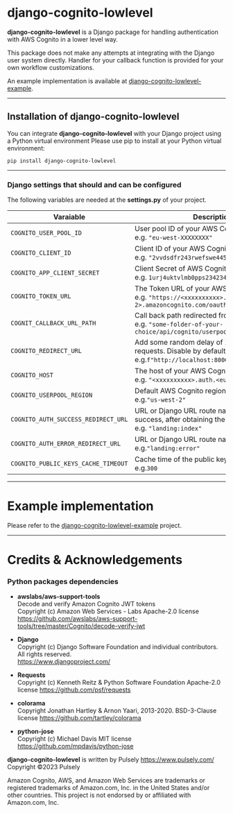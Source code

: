 # django-cognito-lowlevel

**django-cognito-lowlevel** is a Django package for handling authentication with AWS Cognito in a lower level way.

This package does not make any attempts at integrating with the Django user system directly. Handler for your callback function is provided for your own workflow customizations.

An example implementation is available at [django-cognito-lowlevel-example](https://github.com/pulsely/django-cognito-lowlevel-example/tree/main).

---

## Installation of django-cognito-lowlevel

You can integrate **django-cognito-lowlevel** with your Django project using a Python virtual environment
Please use pip to install at your Python virtual environment:

`pip install django-cognito-lowlevel`

---

### Django settings that should and can be configured

The following variables are needed at the **settings.py** of your project.

| **Varaiable**                       | **Description & example**                                                                                                                            |
| ----------------------------------- | ---------------------------------------------------------------------------------------------------------------------------------------------------- |
| `COGNITO_USER_POOL_ID`              | User pool ID of your AWS Cognito setup. <br />e.g. `"eu-west-XXXXXXXX"`                                                                              |
| `COGNITO_CLIENT_ID`                 | Client ID of your AWS Cognito setup. <br />e.g. `"2vvdsdfr243rwefswe445rte5edr"`                                                                     |
| `COGNITO_APP_CLIENT_SECRET`         | Client Secret of AWS Cognito setup. <br />e.g. `1urj4uktvlmb0pps234234d6io8tipmrlu3se13fdssdf`                                                       |
| `COGNITO_TOKEN_URL`                 | The Token URL of your AWS Cognito setup. <br />e.g. `"https://<xxxxxxxxxx>.auth.<eu-west-2>.amazoncognito.com/oauth2/token"`                         |
| `COGNIT_CALLBACK_URL_PATH`          | Call back path redirected from AWS Cognito. <br />e.g. `"some-folder-of-your-choice/api/cognito/userpool/callback/"`                                 |
| `COGNITO_REDIRECT_URL`              | Add some random delay of 1 to 30 seconds for each HTTP requests. Disable by default. <br />e.g.`f"http://localhost:8000/{COGNIT_CALLBACK_URL_PATH}"` |
| `COGNITO_HOST`                      | The host of your AWS Cognito setup. <br />e.g. `"<xxxxxxxxxx>.auth.<eu-west-2>.amazoncognito.com"`                                                   |
| `COGNITO_USERPOOL_REGION`           | Default AWS Cognito region Name. <br />e.g.`"us-west-2"`                                                                                             |
| `COGNITO_AUTH_SUCCESS_REDIRECT_URL` | URL or Django URL route name of redirection upon success, after obtaining the `access_token` and `id_token`. <br />e.g. `"landing:index"`            |
| `COGNITO_AUTH_ERROR_REDIRECT_URL`   | URL or Django URL route name of redirection upon error. <br />e.g.`"landing:error"`                                                                  |
| `COGNITO_PUBLIC_KEYS_CACHE_TIMEOUT` | Cache time of the public keys of your AWS Cognito setup. <br />e.g.`300`                                                                             |

---

# Example implementation

Please refer to the [django-cognito-lowlevel-example](https://github.com/pulsely/django-cognito-lowlevel-example/tree/main) project.

---

# Credits & Acknowledgements

### Python packages dependencies

- **awslabs/aws-support-tools**  
  Decode and verify Amazon Cognito JWT tokens  
  Copyright (c) Amazon Web Services - Labs
  Apache-2.0 license
  https://github.com/awslabs/aws-support-tools/tree/master/Cognito/decode-verify-jwt

- **Django**  
  Copyright (c) Django Software Foundation and individual contributors.  
  All rights reserved.  
  https://www.djangoproject.com/

- **Requests**  
  Copyright (c) Kenneth Reitz & Python Software Foundation
  Apache-2.0 license
  https://github.com/psf/requests

- **colorama**  
  Copyright Jonathan Hartley & Arnon Yaari, 2013-2020.
  BSD-3-Clause license
  https://github.com/tartley/colorama

- **python-jose**  
  Copyright (c) Michael Davis
  MIT license
  https://github.com/mpdavis/python-jose

**django-cognito-lowlevel** is written by Pulsely https://www.pulsely.com/
Copyright ©2023 Pulsely

Amazon Cognito, AWS, and Amazon Web Services are trademarks or registered trademarks of Amazon.com, Inc. in the United States and/or other countries. This project is not endorsed by or affiliated with Amazon.com, Inc.

